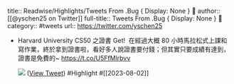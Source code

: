 title:: Readwise/Highlights/Tweets From .Bug { Display: None } 🦭
author:: [[@yschen25 on Twitter]]
full-title:: Tweets From .Bug { Display: None } 🦭
category:: #tweets
url:: https://twitter.com/yschen25
- Harvard University CS50 之證書 Get!
  ​
  在經過大概 80 小時馬拉松式上課和寫作業，終於拿到證書啦，看好多人說證書要付錢；但其實只要成績有達到，證書是免費的~ https://t.co/U5FfMlrbvv
  
  ![](https://pbs.twimg.com/media/F2X2yhEXwAAdxru.jpg) ([View Tweet](https://twitter.com/yschen25/status/1686025172761886721)) #Highlight #[[2023-08-02]]